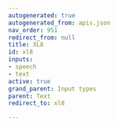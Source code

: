 ```yaml
---
autogenerated: true
autogenerated_from: apis.json
nav_order: 951
redirect_from: null
title: XL8
id: xl8
inputs:
- speech
- text
active: true
grand_parent: Input types
parent: Text
redirect_to: xl8

---
```


